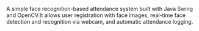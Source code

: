 A simple face recognition-based attendance system built with Java Swing and OpenCV.It allows user registration with face images, real-time face detection and recognition via webcam, and automatic attendance logging.

